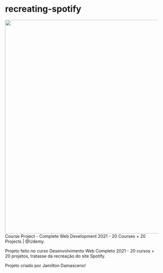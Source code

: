 #  recreating-spotify

<img src="https://i.ibb.co/HPyfkKm/site.png" width="700"/>
  Course Project - Complete Web Development 2021 - 20 Courses + 20 Projects | @Udemy.
  
  Projeto feito no curso Desenvolvimento Web Completo 2021 - 20 cursos + 20 projetos, tratasse da recreação do site Spotify.
  
  Projeto criado por Jamilton Damasceno!
